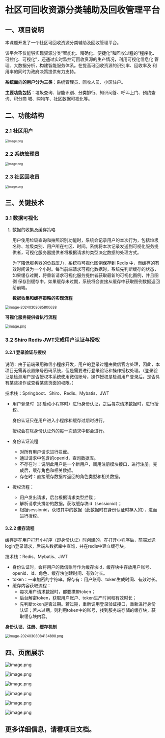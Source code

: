# 社区可回收资源分类辅助及回收管理平台

## 一、项目说明

本课题开发了一个社区可回收资源分类辅助及回收管理平台。

该平台不仅能够实现资源分类“智能化、精确化、便捷化”和回收过程的“程序化、 可控化、可视化”，还通过实时监控可回收资源的生产情况，利用可视化信息化 管理、大数据分析，构建智能服务体系。在提高可回收资源的识别率、回收率及 利用率的同时为政府决策提供有力支持。 

**系统面向的用户分为三类**：系统管理员、回收人员、小区住户。

**主要功能包括**：垃圾查询、智能识别、分类排行、知识问答、呼叫上门、预约查询、积分商 城、购物车、社区数据可视化等。

## 二、功能结构

### 2.1 社区用户

<img src="https://s2.loli.net/2024/03/03/GHT5ySXm6DYhzef.png" alt="image.png" style="zoom: 67%;" />

### 2.2 系统管理员

<img src="https://s2.loli.net/2024/03/03/wxR1oGvlXBnfsVh.png" alt="image.png" style="zoom: 67%;" />

### 2.3 社区回收员

<img src="https://s2.loli.net/2024/03/03/pgNw8h6leWMnHrU.png" alt="image.png" style="zoom:67%;" />

## 三、关键技术 

### 3.1 数据可视化 

1. 数据的收集及缓存策略

   用户使用垃圾查询和拍照识别功能时，系统会记录用户的本次行为，包括垃圾名称、垃圾类别、用户所在社区、时间。系统将本次记录发送到可视化服务提供者，可视化服务器提供者将根据请求的类型决定数据的处理方式。

   为了降低服务器的负载压力，系统将可视化图例保存到 Redis 中，而缓存的有效时间设为一个小时。每当前端请求可视化数据时，系统先判断缓存的状态， 如果缓存过期，将重新请求可视化服务提供者获取最新的可视化图例，并且图例 保存到缓存中。如果缓存未过期，系统将会直接从缓存中获取图例数据返回给前端。 

   **数据收集和缓存策略的实现流程**

<img src="C:\Users\zcc\AppData\Roaming\Typora\typora-user-images\image-20240303085800638.png" alt="image-20240303085800638" style="zoom:80%;" />

**可视化服务提供者执行流程**

<img src="https://s2.loli.net/2024/03/03/HTc3FZugyGJeMVS.png" alt="image.png" style="zoom:80%;" />

### 3.2 Shiro Redis JWT完成用户认证与授权

#### 3.2.1 登录验证与授权

说明：由于前端采用微信小程序开发，用户的登录过程由微信官方处理，因此，本项目无需再设置账号密码系统，但是需要进行登录验证和操作授权处理。（登录验证是检测用户是否授权本系统使用微信账号，操作授权是检测用户登录后，是否具有某些操作或查看某些页面的权限。）

技术栈：Springboot、Shiro、Redis、Mybatis、JWT

- 用户登录时（即启动小程序时）进行身份认证，之后每次请求数据时，进行授权。

  身份认证只在用户进入小程序和缓存过期时进行。

  授权会在除身份认证外的每一次请求中都会进行。

- 身份认证流程
  - 对所有用户请求进行拦截。
  - 通过请求中包含的openid，查询数据库。
  - 不存在时：说明此用户是一个新用户，调用注册模块接口，进行注册。完成后，缓存角色和相关数据。
  - 存在时：直接缓存数据库返回的角色类型和相关数据。
- 授权流程：
  - 用户发出请求，后台根据请求类型拦截；
  - 解析请求头携带的数据，获取缓存块id（sessionid）；
  - 根据sessionid，获取其中的数据（此数据时在身份认证时存入的），进而进行授权。

#### 3.2.2 缓存流程

缓存是在用户打开小程序（即身份认证）时创建的，在打开小程序后，前端发送login登录请求，后端从数据库中查询，并在redis中建立缓存块。

技术栈：Redis、Mybatis、JWT

- 身份认证时，会将用户的微信账号作为缓存块id，缓存块中存放用户账号、openid、id、角色、缓存块创建时间、有效时长。
- token：一串加密的字符串。保存有：用户账号、token生成时间、有效时长。
- 缓存内容获取流程：
  - 每次用户请求数据时，都要携带token；
  - 后台解密token，获取用户账户、token生产时间和有效时长；
  - 先判断token是否过期。若过期，重新调用登录验证接口，重新进行身份认证；若未过期，则利用token中的账号，找到服务端存储的缓存块，获取缓存块内容。

**身份认证、注册、缓存机制**

<img src="https://s2.loli.net/2024/03/03/i8l4HIg3q9AJjnM.png" alt="image-20240303084134898.png" style="zoom: 80%;" />

## 四、页面展示

![image.png](https://s2.loli.net/2024/03/03/GftPWnKoQ8cAS9s.png)

![image.png](https://s2.loli.net/2024/03/03/x2y8LepM4713szw.png)

![image.png](https://s2.loli.net/2024/03/03/hox9C2Jic5IeupM.png)

![image.png](https://s2.loli.net/2024/03/03/dk1Pqo4A69MxICs.png)

![image.png](https://s2.loli.net/2024/03/03/pAd8sUanIqewuXQ.png)

![image.png](https://s2.loli.net/2024/03/03/YMZyAjshG8adt3X.png)

## 更多详细信息，请看项目文档。
